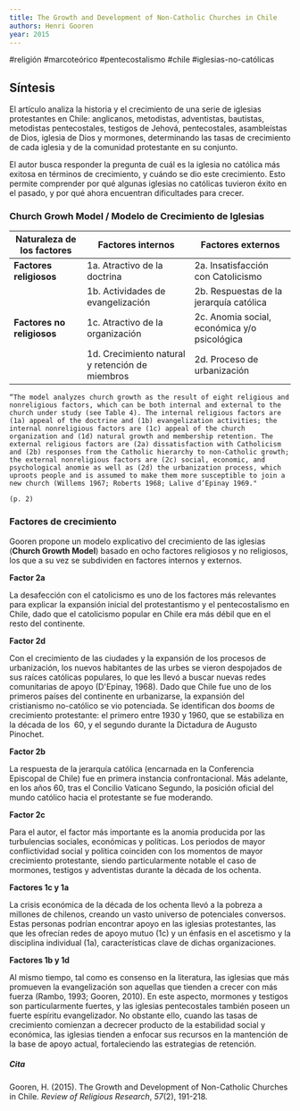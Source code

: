 ```yaml
---
title: The Growth and Development of Non-Catholic Churches in Chile
authors: Henri Gooren
year: 2015
---
```

#religión #marcoteórico #pentecostalismo #chile #iglesias-no-católicas


## Síntesis
El artículo analiza la historia y el crecimiento de una serie de iglesias protestantes en Chile: anglicanos, metodistas, adventistas, bautistas, metodistas pentecostales, testigos de Jehová, pentecostales, asambleístas de Dios, iglesia de Dios y mormones, determinando las tasas de crecimiento de cada iglesia y de la comunidad protestante en su conjunto.

El autor busca responder la pregunta de cuál es la iglesia no católica más exitosa en términos de crecimiento, y cuándo se dio este crecimiento. Esto permite comprender por qué algunas iglesias no católicas tuvieron éxito en el pasado, y por qué ahora encuentran dificultades para crecer.

### Church Growh Model / Modelo de Crecimiento de Iglesias

| Naturaleza de los factores | Factores internos                               | Factores externos                            |
| -------------------------- | ----------------------------------------------- | -------------------------------------------- |
| **Factores religiosos**    | 1a. Atractivo de la doctrina                    | 2a. Insatisfacción con Catolicismo           |
|                            | 1b. Actividades de evangelización               | 2b. Respuestas de la jerarquía católica      |
| **Factores no religiosos** | 1c. Atractivo de la organización                | 2c. Anomia social, económica y/o psicológica |
|                            | 1d. Crecimiento natural y retención de miembros | 2d. Proceso de urbanización                  |

	
	“The model analyzes church growth as the result of eight religious and nonreligious factors, which can be both internal and external to the church under study (see Table 4). The internal religious factors are (1a) appeal of the doctrine and (1b) evangelization activities; the internal nonreligious factors are (1c) appeal of the church organization and (1d) natural growth and membership retention. The external religious factors are (2a) dissatisfaction with Catholicism and (2b) responses from the Catholic hierarchy to non-Catholic growth; the external nonreligious factors are (2c) social, economic, and psychological anomie as well as (2d) the urbanization process, which uproots people and is assumed to make them more susceptible to join a new church (Willems 1967; Roberts 1968; Lalive d’Epinay 1969." 
	
	(p. 2)

### Factores de crecimiento 
Gooren propone un modelo explicativo del crecimiento de las iglesias (**Church Growth Model**) basado en ocho factores religiosos y no religiosos, los que a su vez se subdividen en factores internos y externos.

**Factor 2a**

La desafección con el catolicismo es uno de los factores más relevantes para explicar la expansión inicial del protestantismo y el pentecostalismo en Chile, dado que el catolicismo popular en Chile era más débil que en el resto del continente.

**Factor 2d**

Con el crecimiento de las ciudades y la expansión de los procesos de urbanización, los nuevos habitantes de las urbes se vieron despojados de sus raíces católicas populares, lo que les llevó a buscar nuevas redes comunitarias de apoyo (D'Epinay, 1968). Dado que Chile fue uno de los primeros países del continente en urbanizarse, la expansión del cristianismo no-católico se vio potenciada. Se identifican dos _booms_ de crecimiento protestante: el primero entre 1930 y 1960, que se estabiliza en la década de los  60, y el segundo durante la Dictadura de Augusto Pinochet.

**Factor 2b**

La respuesta de la jerarquía católica (encarnada en la Conferencia Episcopal de Chile) fue en primera instancia confrontacional. Más adelante, en los años 60, tras el Concilio Vaticano Segundo, la posición oficial del mundo católico hacia el protestante se fue moderando.

**Factor 2c**

Para el autor, el factor más importante es la anomia producida por las turbulencias sociales, económicas y políticas. Los periodos de mayor conflictividad social y política coinciden con los momentos de mayor crecimiento protestante, siendo particularmente notable el caso de mormones, testigos y adventistas durante la década de los ochenta.

**Factores 1c y 1a**

La crisis económica de la década de los ochenta llevó a la pobreza a millones de chilenos, creando un vasto universo de potenciales conversos. Estas personas podrían encontrar apoyo en las iglesias protestantes, las que les ofrecían redes de apoyo mutuo (1c) y un énfasis en el ascetismo y la disciplina individual (1a), características clave de dichas organizaciones.

**Factores 1b y 1d**

Al mismo tiempo, tal como es consenso en la literatura, las iglesias que más promueven la evangelización son aquellas que tienden a crecer con más fuerza (Rambo, 1993; Gooren, 2010). En este aspecto, mormones y testigos son particularmente fuertes, y las iglesias pentecostales también poseen un fuerte espíritu evangelizador. No obstante ello, cuando las tasas de crecimiento comienzan a decrecer producto de la estabilidad social y económica, las iglesias tienden a enfocar sus recursos en la mantención de la base de apoyo actual, fortaleciendo las estrategias de retención.


##### Cita
Gooren, H. (2015). The Growth and Development of Non-Catholic Churches in Chile. _Review of Religious Research_, _57_(2), 191-218. 